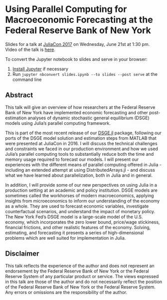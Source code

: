 # Using Parallel Computing for Macroeconomic Forecasting at the Federal Reserve Bank of New York

Slides for a talk at [JuliaCon 2017](http://juliacon.org/2017/) on Wednesday,
June 21st at 1:30 pm. Video of the talk is
[here](https://www.youtube.com/watch?v=NH9AgnbJmVA).

To convert the Jupyter notebook to slides and serve in your browser:

1. [Install Jupyter](http://jupyter.org/install.html) if necessary
2. Run `jupyter nbconvert slides.ipynb --to slides --post serve` at the command
   line

## Abstract

This talk will give an overview of how researchers at the Federal Reserve Bank
of New York have implemented economic forecasting and other post-estimation
analyses of dynamic stochastic general equilibrium (DSGE) models using Julia’s
parallel computing framework.

This is part of the most recent release of
our [DSGE.jl](https://github.com/FRBNY-DSGE/DSGE.jl) package, following our
ports of the DSGE model solution and estimation steps from MATLAB that were
presented at JuliaCon in 2016. I will discuss the technical challenges and
constraints we faced in our production environment and how we used Julia’s
parallel computing tools to substantially reduce both the time and memory usage
required to forecast our models. I will present our experiences with the
different means of parallel computing offered in Julia - including an extended
attempt at using DistributedArrays.jl - and discuss what we have learned about
parallelization, both in Julia and in general.

In addition, I will provide some of our new perspectives on using Julia in a
production setting at an academic and policy institution. DSGE models are
sometimes called the workhorses of modern macroeconomics, applying insights from
microeconomics to inform our understanding of the economy as a whole. They are
used to forecast economic variables, investigate counterfactual scenarios, and
understand the impact of monetary policy. The New York Fed’s DSGE model is a
large-scale model of the U.S. economy, which incorporates the zero lower bound,
price/wage stickiness, financial frictions, and other realistic features of the
economy. Solving, estimating, and forecasting it presents a series of
high-dimensional problems which are well suited for implementation in Julia.

## Disclaimer

This talk reflects the experience of the author and does not represent an
endorsement by the Federal Reserve Bank of New York or the Federal Reserve
System of any particular product or service. The views expressed in this talk
are those of the author and do not necessarily reflect the position of the
Federal Reserve Bank of New York or the Federal Reserve System. Any errors or
omissions are the responsibility of the author.
